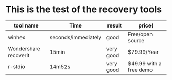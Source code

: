 # This is the test of the recovery tools

| tool name | Time | result|price)
| ---- | ---- | ---- | ---- |
|winhex| seconds/immediately| good| Free/open source|
|Wondershare recoverit|15min|  very good| $79.99/Year|
|r-stdio|14m52s| very good| $49.99 with a free demo|
